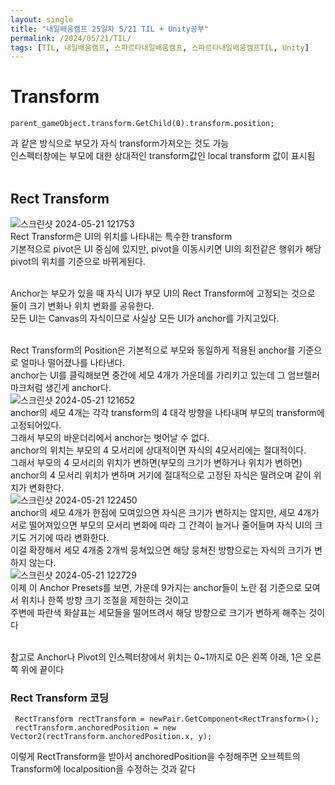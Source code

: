 ```yaml
---
layout: single
title: "내일배움캠프 25일차 5/21 TIL + Unity공부"
permalink: /2024/05/21/TIL/
tags: [TIL, 내일배움캠프, 스파르타내일배움캠프, 스파르타내일배움캠프TIL, Unity]
---
```


# Transform
```
parent_gameObject.transform.GetChild(0).transform.position;
```
과 같은 방식으로 부모가 자식 transform가져오는 것도 가능<br>
인스펙터창에는 부모에 대한 상대적인 transform값인 local transform 값이 표시됨<br>
<br>
## Rect Transform
![스크린샷 2024-05-21 121753](https://github.com/LeeSangSoos/LeeSangSoos.github.io/assets/105085706/1c2b5c8c-1f3b-42d2-9d03-71589f930637)<br>
Rect Transform은 UI의 위치를 나타내는 특수한 transform<br>
기본적으로 pivot은 UI 중심에 있지만, pivot을 이동시키면 UI의 회전같은 행위가 해당 pivot의 위치를 기준으로 바뀌게된다.<br><br>

Anchor는 부모가 있을 때 자식 UI가 부모 UI의 Rect Transform에 고정되는 것으로 둘이 크기 변화나 위치 변화를 공유한다.<br>
모든 UI는 Canvas의 자식이므로 사실상 모든 UI가 anchor를 가지고있다.<br><br>

Rect Transform의 Position은 기본적으로 부모와 동일하게 적용된 anchor를 기준으로 얼마나 떨어졌나를 나타낸다.<br>
anchor는 UI를 클릭해보면 중간에 세모 4개가 가운데를 가리키고 있는데 그 엄브렐러 마크처럼 생긴게 anchor다.<br>
![스크린샷 2024-05-21 121652](https://github.com/LeeSangSoos/LeeSangSoos.github.io/assets/105085706/b2a2b4ec-cabe-42a5-93c2-75656371af29)<br>
anchor의 세모 4개는 각각 transform의 4 대각 방향을 나타내며 부모의 transform에 고정되어있다.<br>
그래서 부모의 바운더리에서 anchor는 벗어날 수 없다.<br>
anchor의 위치는 부모의 4 모서리에 상대적이면 자식의 4모서리에는 절대적이다.<br>
그래서 부모의 4 모서리의 위치가 변하면(부모의 크기가 변하거나 위치가 변하면) anchor의 4 모서리 위치가 변하며 거기에 절대적으로 고정된 자식은 딸려오며 같이 위치가 변화한다.<br>
![스크린샷 2024-05-21 122450](https://github.com/LeeSangSoos/LeeSangSoos.github.io/assets/105085706/111ea053-3735-4b48-af5a-ede32bc6cc08)<br>
anchor의 세모 4개가 한점에 모여있으면 자식은 크기가 변하지는 않지만, 세모 4개가 서로 떨어져있으면 부모의 모서리 변화에 따라 그 간격이 늘거나 줄어들며 자식 UI의 크기도 거기에 따라 변화한다.<br>
이걸 확장해서 세모 4개중 2개씩 뭉쳐있으면 해당 뭉쳐진 방향으로는 자식의 크기가 변하지 않는다.<br>
![스크린샷 2024-05-21 122729](https://github.com/LeeSangSoos/LeeSangSoos.github.io/assets/105085706/53f6ef51-9ad3-4e07-8b79-4352772a0073)<br>
이제 이 Anchor Presets를 보면, 가운데 9가지는 anchor들이 노란 점 기준으로 모여서 위치나 한쪽 방향 크기 조절을 제한하는 것이고<br>
주변에 파란색 화살표는 세모들을 떨어뜨려서 해당 방향으로 크기가 변하게 해주는 것이다<br><br>

참고로 Anchor나 Pivot의 인스펙터창에서 위치는 0~1까지로 0은 왼쪽 아래, 1은 오른쪽 위에 끝이다

### Rect Transform 코딩
```
 RectTransform rectTransform = newPair.GetComponent<RectTransform>();
 rectTransform.anchoredPosition = new Vector2(rectTransform.anchoredPosition.x, y);
```
이렇게 RectTransform을 받아서 anchoredPosition을 수정해주면 오브젝트의 Transform에 localposition을 수정하는 것과 같다

